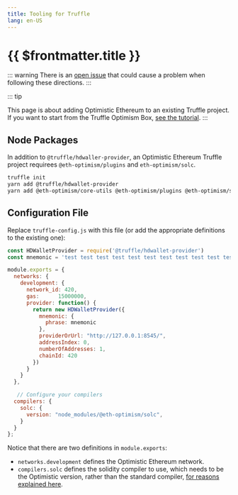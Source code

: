 ```yaml
---
title: Tooling for Truffle
lang: en-US
---
```


# {{ $frontmatter.title }}


::: warning
There is an [open issue](https://github.com/ethereum-optimism/optimism/issues/1081) that could cause a problem when following these
directions.
:::

::: tip

This page is about adding Optimistic Ethereum to an existing Truffle
project. If you want to start from the Truffle Optimism Box,
[see the
tutorial](https://github.com/ethereum-optimism/optimism-tutorial/tree/main/truffle).
:::

## Node Packages

In addition to `@truffle/hdwaller-provider`, an Optimistic Ethereum
Truffle project requirees `@eth-optimism/plugins` and `eth-optimism/solc`.

```sh
truffle init   
yarn add @truffle/hdwallet-provider
yarn add @eth-optimism/core-utils @eth-optimism/plugins @eth-optimism/solc
```

## Configuration File

Replace `truffle-config.js` with this file (or add the appropriate
definitions to the existing one):

```javascript
const HDWalletProvider = require('@truffle/hdwallet-provider')
const mnemonic = 'test test test test test test test test test test test junk'

module.exports = {
  networks: {
    development: {
      network_id: 420,
      gas:      15000000,
      provider: function() {
        return new HDWalletProvider({
          mnemonic: {
            phrase: mnemonic
          },
          providerOrUrl: "http://127.0.0.1:8545/",
          addressIndex: 0,
          numberOfAddresses: 1,
          chainId: 420
        })
      }
    }
  },

   // Configure your compilers
  compilers: {
    solc: {
      version: "node_modules/@eth-optimism/solc",
    }
  }
}; 
```

Notice that there are two definitions in `module.exports`:
- `networks.development` defines the Optimistic Ethereum network.
- `compilers.solc` defines the solidity compiler to use, which needs to be the Optimistic version, rather than the standard compiler, 
[for reasons explained here](/docs/developers/l2/convert.html).
